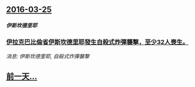 ## [2016-03-25](/news/2016/03/25/index.md)

##### 伊斯坎德里耶
### [伊拉克巴比倫省伊斯坎德里耶發生自殺式炸彈襲撃，至少32人喪生。 ](/news/2016/03/25/伊拉克巴比倫省伊斯坎德里耶發生自殺式炸彈襲撃-至少32人喪生.md)
_消息: 伊斯坎德里耶, 自殺式炸彈襲撃_

## [前一天...](/news/2016/03/24/index.md)

